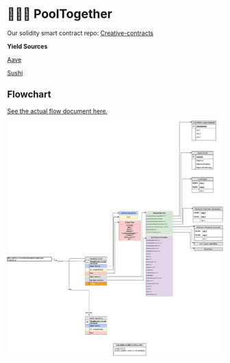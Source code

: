 # 🏊🏽‍♂️ PoolTogether

Our solidity smart contract repo: [Creative-contracts](https://github.com/g2entgroup/creative-contracts.git)

**Yield Sources**

[Aave](https://github.com/g2entgroup/aave-yield-source) 

[Sushi](https://github.com/g2entgroup/sushi-pooltogether)

## Flowchart

[See the actual flow document here.](https://viewer.diagrams.net/?highlight=0000ff&edit=_blank&layers=1&nav=1&title=Flowchart%20for%20Pooltogether%20Contracts#R7V1rk6O2Ev01rkpSBcUb%2FDHzSqYymzu1s7k3%2BSiDbDOLkYPxzsz%2B%2BisBwoAExmNentUkVWuLp9Wnj7pbrdZMv968%2FhaB7foT8mAw0xTvdabfzDRNc3QF%2F0Na3tIW1VGctGUV%2BV7Wdmh48r%2FDrDG7cLX3PbgrnRgjFMT%2BttzoojCEblxqA1GEXsqnLVFQfuoWrCDT8OSCgG39n%2B%2FF66xVVZTDgd%2Bhv1pnj3bM7MACuF9XEdqH2fNmmr5M%2FtLDG0DvlZ2%2FWwMPvRSa9NuZfh0hFKefNq%2FXMCCdS7stve6u5mj%2B3hEM4zYXaNCYa7YCXdu1nKW%2BlLI7fAPBPusLD25h6MHQ9bFE0peO32hH7V78TQBC%2FO1qHW8C3Kjij0sUxk%2FZSQr%2B7q79wHsAb2hPXmoX406i367WKPK%2F4%2FMBvRgfjuIMEppF7uYHwTUKUJQ8UvdM6HhG6concsfsWRHc4WsfaQ%2BoedMD2MX0fVAQgO3OXyRvSE7ZgGjlh1cojtEmO4n%2BtLvy42%2FMW%2BeGPB4E%2FirEbS5%2BEIzIY4jYoUcvp5JNH7jx3exzABYwuMpxQm8doqQXd3GEvuago515BzZ%2BQJTpvzDyQAhoH6e9pBr5hYUXdbSFbpH%2BYzFBhQyjGL4WmjKM%2FAbRBsbRGz4lO2o4GV4zhabwfTkoh0Z1Y13QC9XOGkGmkKv81gdQ4g8ZLvkY%2FY%2F2RVMX35%2B2%2F%2Fyz%2BC49bhf3i7lkagxQEcbpd7jdwsAP8T0xN8QRcOOdtN%2BuIuBBkIj7V3yRLhuywmAZ90VcxnECnPSyRHRgH6Nd1ucFBARwSS4k3eljDvk1a974nkcuvdoiP4yTDjCvZuZNBdIlwVcaGyBVkL%2FDFXKtah%2BXOpWy1U7KWm9C1hkhb8kwgFYwXmOd0%2B6W%2Fiv0pKSDU9GqsiIr0gLGQNaEhI9J2BhdwsYxCRe%2FSrlOUz3WhZSPS9kaXcrmSVKOwlVV0olaC0kfk7QzuqStY5Leh%2F4SRRspAqGHNlK43yyI9VThblXI%2BpisVWV0Yds8ZyFAbxL0t5Lq4AcL5T1BoOPbWw4j0B3CvRz7KJR2%2B40URxBKS0zLCD8tka0iq0K2LWQ7pKXFvC4r1ut8eNWUvwru0QT8e6iQ%2F0bz77NwzfT8%2B%2Bx1H%2FyQ%2FigWqCc79pijZSWzwTOoSpbJeveqPZfnFgtX1TB6wOucwWvZt6%2BCdA225CPuidgHwWfoxiBcJXwRoy0VS8IsKYSy9yefFxQSahnibQmJRz9b4Prh6iF9oG4cmj5nDyZNL2s%2Fhk%2B4nbz5SwTwe14h%2FJhlkKBqjR8AwwR1MYgLxFlmwCssqmtFNgkXatf4u3r4ntDjFvM3VnYMO5D4yDcQq8kLJKpy5UVo%2BwUrBqSdUdRrsx0TOq0RVx9UqAOX3gcX0hBzAVyPf5wNqUWRWYpMycKjLbLKMOoVRceAQnqhlnNqtbcKiTxcn73HrBjyLkGlgA2dM0b2gws28h3hPsTWaz98UwHKEVQk9%2F1YZNMHuZjtyYXyULcgYqPSE6KWFEQXyytqnXXTGbH0gwk2iJ0Sy%2FnQEMQyFLE42sjEwsbJBbF0Rix6DRwmTixsVD0lFl0Qy8UQi0ozY0ZjFjZiL5ilM2Yxa%2FAwcWZhA%2FuCUi6HUnSjNaWovbjSbLxZUEpnlGLX4KEzSukHE2xMd4O8fQBl%2BEo6Z5zUQjHF0JhCaLkOXCxnzBTNlXmj3N1x8drkoyc9BoupqrXzEtrxhEPVOHE4zB52oJqGp%2FFmQDiPc5zy40CA5RiCGF4RuewYjcl%2F6PuUiPJoQYnk512a64ixHfK0SAzTwwzTal3Y%2B6SZkFMx%2FW4%2B1tiAgoxvkqApTeL4hNyvnxKKFqC6HFDRvOijoHJ6AJXOzq3dkQRd3PSYpOiOMcaL9ILjY3%2FrYfykRAJD4zgiFs%2Fi1PvIItDZGb196P%2B7h%2FdeP4wmUgjelUKQs8ZZIycPV71MFOusESYSCDp1cfXeJ%2Fr6AQY70fcYkcEEoUCYUGOZUKezCy%2BJgMcuvdjlupjo65FYLnOiT2cn%2BhJiScxqFNwTA3JJOlqQzMWQDC%2BhYDiSEXN%2BPZLMZc756eyc3yOMfOT5bkI2T7hnYrh6EyRzOSTDTS4YjmXENGCPLNP7NGAvmDDYmMxf6YJQ3Pg5WRKKP%2FyZLgoV0cIPGy00yhNu3KWPKi9SSDOsu0UlG9KZUO5%2F%2B0ChpVzOgPeOQKHRHmcNFUx4sOolHmRw4kF%2F4C67%2B%2BMkWBU7Su1%2FXLz88GGuzZ0MjeZQC9MMNvLT6zqBvmYrBAkdjycOSEKc2FFKQifBSpDQqSRk1MBk4iTERoYmZAm19PsviYF6YRxeGSAe4%2FTj4vWQPC7c%2Fqp%2B9kYr%2FWCCDQXdhz4RPW7EQpxGZdGl40LXFc7%2BsbTghWMaJp%2B8To4EVFNv55zMW27KkPG%2BTN95%2BXGmw3leG6rsNtOXW42JDZU93F%2Ff%2Fvl0O9OsgAB8EeFPK%2FIJLHySuPnLL%2ByhxR5rSM0xwr7LtAoQ97icXCxVCqvyzjyU6%2BMfT1NKNzCsPeOZHqjwwLtLSeXa885iUkVCqFeBsmq2YfBOKqZwVaKX2lEW65YycVrlNxjCCMRIxGynSuMdxGz1MnXmlXSKVqY2WMzWqlv9PAlPRYRLqvRxVsyWB6te%2FF%2BL9X9FzJaLrG79GqvTpInBwiUW6%2BuKmO1HICFezHY4EmK9ZRGzHYKEOs2pGI6E2KXVE7KEfsyY7emMw4vZ8hinl%2FgcXdssYrZ90EqnBTEHi9nabPypUDVauPkf1c0nCzn1ef5nl53%2BfAg7Go3qxeu3tSmPdcLgrnLHZSzptEWm1igjY67Nl2Vw2yJT62OSUNuVn%2F2gSmRqjUNCl5mpZYtMrcl5%2FaczDsfrH26Bli0ytXqklYvI1OImnrDmTYg8kkSTVmwU3v%2FH9f4rc%2FwOrxBibxWc%2BHvSsRxlKO32iL0oY%2FySFisfN8YbeWWSQQHuG%2FOzASYzRF6c8d2o4ZOu9sR9c9Z%2B%2BoQ7JN0Y08ejwGtSnXUq1vjl8k15OLSq42r76sTd0NKQBaK4bywKK%2FTLSBdRW4H75mwqgBv4KSGR8r47N%2FK3uyQHG7dPip2qqdfLpZamXl84axV%2Bk2ctLNPqkZiGLCrFX7Ig8gj6Zabe99bsDxpsOkHNwq%2BpMFC%2B%2BOPjMFDDyq1uGGjQilN8nLEZAoKCuqSgy9iGk%2FvqGmseMdiAofdrFCVd7AZgt%2FPdssyht4I09oH7dY1WKATB7aH1Cr768d%2F4qKTIimpnDf8Q6chqsqCSfL95zcSVfHkrfCFV9%2FDPJcHEmnkHOsOD9pGbvTW7a1TWr%2BR1GxU3k6Ai22q1frtKuyeCAYj9b7D0%2BIaFl1mxf3pvbBbIc%2FOQUuQo89KDdBv3lF04oSL%2F9IcedhC4q3mOWb6tPddkRy%2FfKk7okbkVljh4K5yW6VDtL9Ls6g9ofDGpsur01PMtxTzlh1dOxx%2FS31e5%2BI0rTrRc7mA8q6paB%2BtZObtD0GWgPl0Fiv8FG8J02TflDUQhPQs%2FtXBiVW8x0B9IUH3GrhDlWALHV4e2pEPKKXzuazV2tlavs8iPU7f%2BBr2EAQLeuZ2ZmWBMX9Jxc8C%2BLA9IZxIXvSInRF0eTlvYnLTrh3vWlBmhTAJ1zcXUW2OZhAZ3v6dd0swfcZc0vvZwtrcSO6VxPYS%2Bs2Sa2W2Su6XxX5mdiRY7pn0QcA25axo%2F0MJm7R13NMvj3eGcB5RAimDkGcbxWzZKkTopHDMhPegQ7zPEP%2BXv7HbJl9Rr1Uz6%2FeC1Jt%2FeauXCcVH5vzvr%2BJiKeXaOL3uun0qLJVLKoW7YEe%2Bxq0HLYB2kdRxvd8n8zR3%2Bf%2BXH6%2F1CdknxlbumHBjy5ZAII%2BPrGHgdwKPWaHsBKCVbqmwhaSwTtbd3ai0byTQrLrPFGhv6oJP9nCLRPPc1aSCKVepu6989ogektFgRmZNTle3r4SC9SyIuxQ0IXR9c3%2FSe5ec0esSjVU4qWdKVxgYbvcJGXaBIrZisOqfcl8nj%2Bd5ApP%2BgPK%2BwPN%2BoZX1zfSXRUZ%2BrsjEvhChbET87guTIySN9ZvlONbHMzoaQFindxO3d8hxWJfk72WFtF%2FOv6Xez7XxRF8tJ%2BUGnFnPWtMuqSciqZ0L7xK5sllsnkyr8FF2ntym3TkB3lP6bpddjx1kdjAa1Rm0xtxS4X8EKys87FDIdKHLspxHoawdLtU6f3wG%2FXjZHdth0DJFXP3Z84x2LXJ06%2FptEUj37uvVOVFufac5zmZ4%2BX9e6Smei9QdO169njUnn6rOvzc6liUT9SSfqd8Bzo27j7IhtnHtkocvcxtlhJ5BEcv64TNVutr4DMhp1u2eHXcYoyKgzMrrM7Z4dNmYj0vGH5pyGdPwOOGfc3Z8dsUixR9K53BWKKmsFeXALsRMWuv6E%2BcczoeMZDGgumn8cbaFbJyxIPCGqSTmIBi%2FHWw8kjJ%2Be1wNdhAHEf3V2jPLgN9xwEYx0mH38OIw0t2wdnMBIJ6wMoIzESSQamJFarEITjHQOI9VtsTZ9RuJs15yEhaaar04cMwXoCvhYNHR1Yx%2BSEnhT0i2RWJvWUU9PQ1aE5L%2BzMJj6pSfjcg0mkx26sMF002gtjZC3Qg2jcfJWbtUb89aeTSxv5TRj6%2BRUW6PF4rC8rYhVg%2Bbfdl%2B8j82wCkkv4%2B4lcyxrEHlrEEtJdkuaY69oskJXeHaRSH0sD2CcNOpmzT5rn0aegHvLpbbYFKZ6%2BbogpCJWhYhbitgYXcRaKxG%2FgOWS9LZQ4dPka40uXzYxB8sFBfgnSDDE4y1MluxGmWwVWZfZBRRCtm33kxtWtmwKTBztE0XFmuu9gCCAsbSN0DffI9ZRsh4KKy%2BNGAsJH53fG13EnIyWNchSWgwZU7EQZTtRjm9MsV4%2FFmXwlcpSEbJsK8shrSbn9vnL7sW6%2FvKX9nCl%2FP60%2F%2FS3nS8mL3npi%2F2KylIYwO0nC0aXJWsBJw4N3G9KZi82jISGnhFjHViqrN1bDEOYgm7bhyGGtIL4wmQN3RUIgbuGUp7fa8mqsIZai3RIa4gvUtawzWINhSCDGERbinN8g4g1bmnoCCx8Cb6SCR7qgxLZOkK0LWPAo4uWzWOmok2LciVCFcJsI8zxzSI2H6sszNJkTRINlBYwBrItRNxKxProxhKd7SuIeOOH%2FsbfxTQEqMmmEGc7cY5uKJlsqGGD3DWQnvehH0sRLI6sWLQift9atqNbTbQoYjEXbY2ve8751xHSbCvN0Q0lkw057FDgUlFasph2aSnK0c0kk5MkioJ1kpqWxgJF%2BKh1isP4FhHrnGJp%2Bp4fv0kuyVcEpBJeqqW2rArbqKVgR7eNOBWWshI125IAaS2bNMMwEzUpcpOuDFXSdinJfE0mcArHiOylTJ7kWJZqWDrsQRdFIPZRdg4RTRQkuRXVMjr0BRe04Rpttn6QXkyWxcTAD3b400%2FUL3NRuPRXPyd3zuvvLDh1SrfVtnVUbXlXt6QgJgcdXmEgqkqHcU7NxbDI32CLlWwDyOPp6QQVpa1IMHrxxUrxQHITopSk9ae8PtbP%2FF9d0Vp%2BYnNFNQvpykT1yuqjarNK7ufvMPgGyV3LdMDq2MnpnRot4JnnHvDyO3kls6s1lLtTr1FKZh9qp8qKos1K9VMVMz%2BjpoBq8u1dGzzxWTGjuMbq2XQ2uOOKqqdumeSoFQTpVhECLc7XKpApbGr0jvKpfExpk8OUYw2MKbMFpmhuV3eYOo8KRqmqnIuNbPSm6BW5zY2B5Wa0kJvdORecJzfW5xxdbo4%2BsNz0FnKji3xG5nC7YgXYzRRePR0PRfoAHM56SGNzuGUPjCmtBaacaUCqUhDcPAKpyul4JFIGgBTrot%2FeP%2BIG1SHugHJPnK4lWWhYRZ6o2jyN1W%2Fne0BOhcx4m61pKi%2B%2B0EH5Zi4qtQlYPRWmU%2FWhmc5mma5Rhcf2gir7Q6hH%2BK56vmYOMIJqbELbE0aKn0aBBMP9KAw3b8twWk8Mp48b4uEy3NBundOS4LTOXfJuwjxHfITq%2Bdp8AILLQk9D4yrbF55%2BTgFlzho3hC9h0SxjUTGdYcGocsDYOF0zMhgNq%2BJcZIRSB8bq%2BXRuqF8wsslrg%2FqrZUx1sgVYbcXuRodU7Rw05w0%2BbBLwx5MLJ9jbuKXqyApdnYYyyubw0fOtIQaX%2Bbi4weOEWhkneoxp1pambZ6TmkbwSatsMmrY82Y4mdVZ0AHmpCiEp8FDCh7ah7U52sxHTWOK06jAw1TMZnOjusftWdYG%2FhohkvtwOD0C2%2FUn5EFyxv8B)

![](../.gitbook/assets/flowchart-for-pooltogether-contracts.png)

